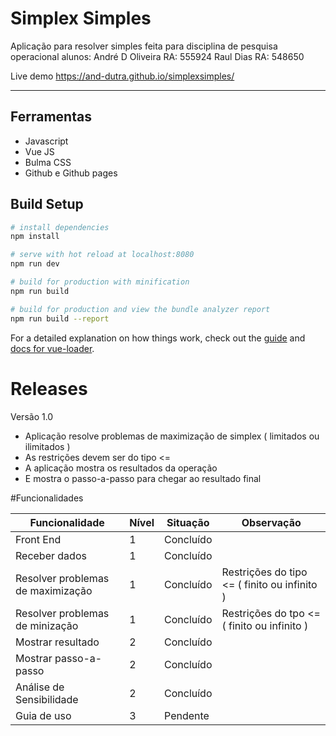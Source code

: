 Simplex Simples
===================

Aplicação para resolver simples feita para disciplina de pesquisa operacional alunos:
André D Oliveira RA: 555924
Raul Dias RA: 548650

Live demo https://and-dutra.github.io/simplexsimples/

----------


Ferramentas
-------------

 - Javascript
 - Vue JS
 - Bulma CSS
 - Github e Github pages
## Build Setup

``` bash
# install dependencies
npm install

# serve with hot reload at localhost:8080
npm run dev

# build for production with minification
npm run build

# build for production and view the bundle analyzer report
npm run build --report
```

For a detailed explanation on how things work, check out the [guide](http://vuejs-templates.github.io/webpack/) and [docs for vue-loader](http://vuejs.github.io/vue-loader).

# Releases
Versão 1.0

 - Aplicação resolve problemas de maximização de simplex ( limitados ou ilimitados )
 - As restrições devem ser do tipo <=
 - A aplicação mostra os resultados da operação
 - E mostra o passo-a-passo para chegar ao resultado final

#Funcionalidades

Funcionalidade   | Nível | Situação | Observação
---------------  | -------| --------| --------
Front End        |   1    | Concluído|
Receber dados    | 1 | Concluído |
Resolver problemas de maximização     | 1 |Concluído| Restrições do tipo <= ( finito ou infinito ) 
Resolver problemas de minização     | 1 |Concluído| Restrições do tpo <= ( finito ou infinito ) 
Mostrar resultado |2 | Concluído | 
Mostrar passo-a-passo | 2 | Concluído |
Análise de Sensibilidade | 2 | Concluído |
Guia de uso | 3 | Pendente 





